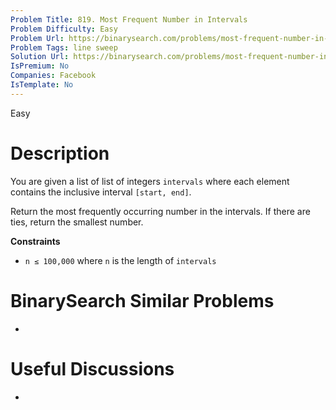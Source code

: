 ```yaml
---
Problem Title: 819. Most Frequent Number in Intervals
Problem Difficulty: Easy
Problem Url: https://binarysearch.com/problems/most-frequent-number-in-intervals/
Problem Tags: line sweep
Solution Url: https://binarysearch.com/problems/most-frequent-number-in-intervals/solutions/
IsPremium: No
Companies: Facebook
IsTemplate: No
---
```


<span style="color: ;">Easy</span>

# Description

You are given a list of list of integers `intervals` where each element contains the inclusive interval `[start, end]`.

Return the most frequently occurring number in the intervals. If there are ties, return the smallest number.

**Constraints**

- `n ≤ 100,000` where `n` is the length of `intervals`

# BinarySearch Similar Problems

- []()

# Useful Discussions

- []()
